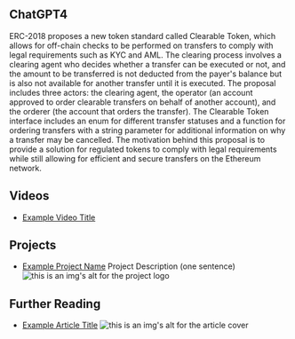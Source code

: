 ## ChatGPT4

ERC-2018 proposes a new token standard called Clearable Token, which allows for off-chain checks to be performed on transfers to comply with legal requirements such as KYC and AML. The clearing process involves a clearing agent who decides whether a transfer can be executed or not, and the amount to be transferred is not deducted from the payer's balance but is also not available for another transfer until it is executed. The proposal includes three actors: the clearing agent, the operator (an account approved to order clearable transfers on behalf of another account), and the orderer (the account that orders the transfer). The Clearable Token interface includes an enum for different transfer statuses and a function for ordering transfers with a string parameter for additional information on why a transfer may be cancelled. The motivation behind this proposal is to provide a solution for regulated tokens to comply with legal requirements while still allowing for efficient and secure transfers on the Ethereum network.

## Videos

- [Example Video Title](https://www.youtube.com/watch?v=TDGq4aeevgY)

## Projects

- [Example Project Name](https://xxxx.xxx/xxxxx) Project Description (one sentence) ![this is an img's alt for the project logo](https://xxxx.xxx/project-logo.xxx)

## Further Reading

- [Example Article Title](https://xxxx.xxx/xxxxx) ![this is an img's alt for the article cover](https://xxxx.xxx/article-cover.xxx)
